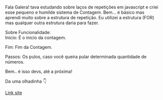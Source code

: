 Fala Galera! 
tava estudando sobre laços de repetições em javascript e criei esse pequeno e humilde sistema de Contagem. Bem... é básico mas aprendi muito sobre a estrutura de repetição. Eu utilizei a estrutura (FOR)  mas qualquer outra estrutura daria para fazer.

Sobre Funcionalidade:<br>
Inicio: É o inicio da contagem. <br>

Fim: Fim da Contagem.

Passos: Os pulos, caso você queira pular determinada quantidade de  números.

Bem.. é isso devs, até a próxima!


Da uma olhadinha 👇

[Link site](https://site-vamos-contar.netlify.app/)